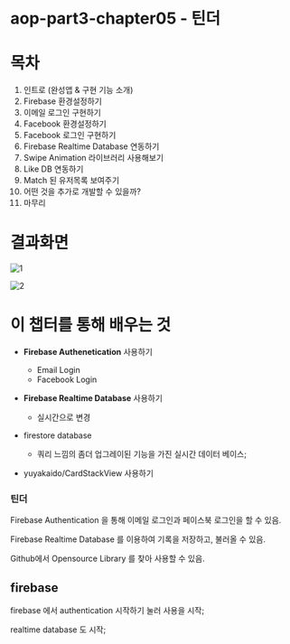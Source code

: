 # aop-part3-chapter05 -  틴더

# 목차

1. 인트로 (완성앱 & 구현 기능 소개)
2. Firebase 환경설정하기
3. 이메일 로그인 구현하기
4. Facebook 환경설정하기
5. Facebook 로그인 구현하기
6. Firebase Realtime Database 연동하기
7. Swipe Animation 라이브러리 사용해보기
8. Like DB 연동하기
9. Match 된 유저목록 보여주기
10. 어떤 것을 추가로 개발할 수 있을까?
11. 마무리



# 결과화면

![1](./screenshot/1.png)



![2](./screenshot/2.png)



# 이 챕터를 통해 배우는 것

- **Firebase Authenetication** 사용하기

  - Email Login
  - Facebook Login

- **Firebase Realtime Database** 사용하기

  - 실시간으로 변경

- firestore database
  - 쿼리 느낌의 좀더 업그레이된 기능을 가진 실시간 데이터 베이스;

- yuyakaido/CardStackView 사용하기



### 틴더

Firebase Authentication 을 통해 이메일 로그인과 페이스북 로그인을 할 수 있음.

Firebase Realtime Database 를 이용하여 기록을 저장하고, 불러올 수 있음.

Github에서 Opensource Library 를 찾아 사용할 수 있음.


## firebase

firebase 에서 authentication 시작하기 눌러 사용을 시작;

realtime database 도 시작;

